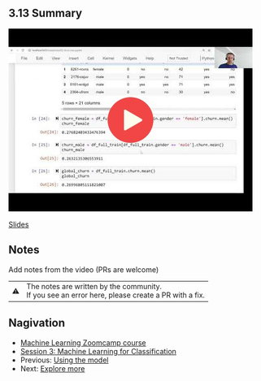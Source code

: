 
## 3.13 Summary

<a href="https://www.youtube.com/watch?v=Zz6oRGsJkW4"><img src="images/thumbnail-3-13.jpg"></a>

[Slides](https://www.slideshare.net/AlexeyGrigorev/ml-zoomcamp-3-machine-learning-for-classification)


## Notes

Add notes from the video (PRs are welcome)


<table>
   <tr>
      <td>⚠️</td>
      <td>
         The notes are written by the community. <br>
         If you see an error here, please create a PR with a fix.
      </td>
   </tr>
</table>


## Nagivation

* [Machine Learning Zoomcamp course](../)
* [Session 3: Machine Learning for Classification](./)
* Previous: [Using the model](12-using-log-reg.md)
* Next: [Explore more](14-explore-more.md)